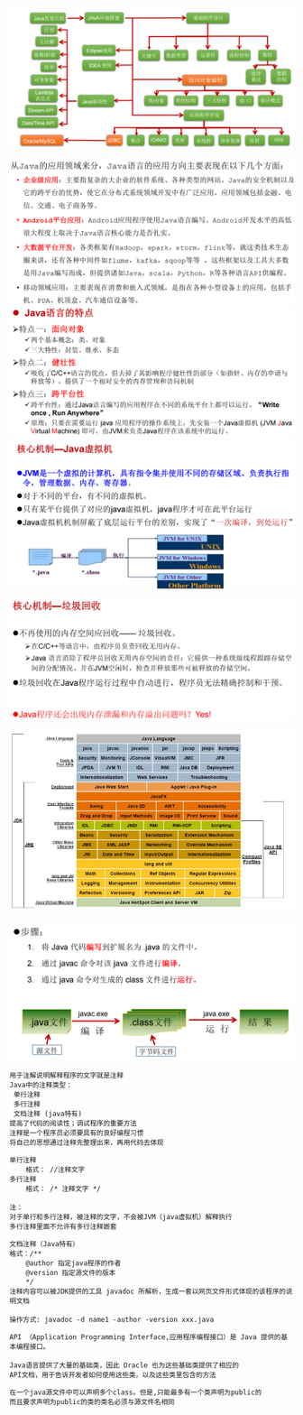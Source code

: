 ![image-20220710153409927](images/image-20220710153409927.png)

![image-20220710161836222](images/image-20220710161836222.png)![image-20220710161846382](images/image-20220710161846382.png)![image-20220710162125921](images/image-20220710162125921.png)

![image-20220710162137118](images/image-20220710162137118.png)

![Java8.0_platform](images/Java8.0_platform.jpg)

![image-20220710163836358](images/image-20220710163836358.png)

```shell
用于注解说明解释程序的文字就是注释
Java中的注释类型：
 单行注释
 多行注释
 文档注释 (java特有) 
提高了代码的阅读性；调试程序的重要方法
注释是一个程序员必须要具有的良好编程习惯
将自己的思想通过注释先整理出来，再用代码去体现
```

```shell
单行注释
	格式： //注释文字
多行注释
	格式： /* 注释文字 */ 

注：
对于单行和多行注释，被注释的文字，不会被JVM（java虚拟机）解释执行
多行注释里面不允许有多行注释嵌套
```

```shell
文档注释（Java特有）
格式：/**
    @author 指定java程序的作者
    @version 指定源文件的版本
	*/
注释内容可以被JDK提供的工具 javadoc 所解析，生成一套以网页文件形式体现的该程序的说明文档

操作方式: javadoc -d name1 -author -version xxx.java
```



```shell
API （Application Programming Interface,应用程序编程接口）是 Java 提供的基本编程接口。

Java语言提供了大量的基础类，因此 Oracle 也为这些基础类提供了相应的
API文档，用于告诉开发者如何使用这些类，以及这些类里包含的方法
```



```shell
在一个java源文件中可以声明多个class。但是,只能最多有一个类声明为public的
而且要求声明为public的类的类名必须与源文件名相同

```

